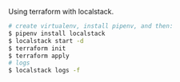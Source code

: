 Using terraform with localstack.

```bash
# create virtualenv, install pipenv, and then:
$ pipenv install localstack
$ localstack start -d
$ terraform init
$ terraform apply
# logs
$ localstack logs -f
```

